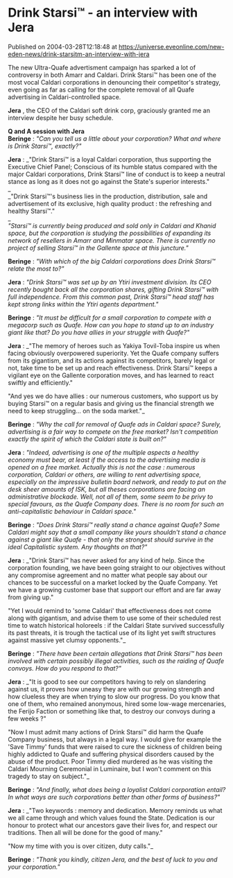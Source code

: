 # Drink Starsi™ - an interview with Jera
Published on 2004-03-28T12:18:48 at https://universe.eveonline.com/new-eden-news/drink-starsitm-an-interview-with-jera

The new Ultra-Quafe advertisment campaign has sparked a lot of controversy in both Amarr and Caldari. Drink Starsi™ has been one of the most vocal Caldari corporations in denouncing their competitor's strategy, even going as far as calling for the complete removal of all Quafe advertising in Caldari-controlled space.  
  
**Jera** , the CEO of the Caldari soft drink corp, graciously granted me an interview despite her busy schedule.  
  
**Q and A session with Jera**  
**Beringe** : _"Can you tell us a little about your corporation? What and where is Drink Starsi™, exactly?"_  
  
**Jera** : _"Drink Starsi™ is a loyal Caldari corporation, thus supporting the Executive Chief Panel; Conscious of its humble status compared with the major Caldari corporations, Drink Starsi™ line of conduct is to keep a neutral stance as long as it does not go against the State's superior interests."  
_  
_"Drink Starsi™'s business lies in the production, distribution, sale and advertisement of its exclusive, high quality product : the refreshing and healthy Starsi™."  
_  
_"Starsi™ is currently being produced and sold only in Caldari and Khanid space, but the corporation is studying the possibilities of expanding its network of resellers in Amarr and Minmatar space. There is currently no project of selling Starsi™ in the Gallente space at this juncture."_  
  
**Beringe** : _"With which of the big Caldari corporations does Drink Starsi™ relate the most to?"_  
  
**Jera** : _"Drink Starsi™ was set up by an Ytiri investment division. Its CEO recently bought back all the corporation shares, gifting Drink Starsi™ with full independence. From this common past, Drink Starsi™ head staff has kept strong links within the Ytiri agents department."_  
  
**Beringe** : _"It must be difficult for a small corporation to compete with a megacorp such as Quafe. How can you hope to stand up to an industry giant like that? Do you have allies in your struggle with Quafe?"_  
  
**Jera** : _"The memory of heroes such as Yakiya Tovil-Toba inspire us when facing obviously overpowered superiority. Yet the Quafe company suffers from its gigantism, and its actions against its competitors, barely legal or not, take time to be set up and reach effectiveness. Drink Starsi™ keeps a vigilant eye on the Gallente corporation moves, and has learned to react swiftly and efficiently."  
  
"And yes we do have allies : our numerous customers, who support us by buying Starsi™ on a regular basis and giving us the financial strength we need to keep struggling... on the soda market."_  
  
**Beringe** : _"Why the call for removal of Quafe ads in Caldari space? Surely, advertising is a fair way to compete on the free market? Isn't competition exactly the spirit of which the Caldari state is built on?"_  
  
**Jera** : _"Indeed, advertising is one of the multiple aspects a healthy economy must bear, at least if the access to the advertising media is opened on a free market. Actually this is not the case : numerous corporation, Caldari or others, are willing to rent advertising space, especially on the impressive bulletin board network, and ready to put on the desk sheer amounts of ISK, but all theses corporations are facing an administrative blockade. Well, not all of them, some seem to be privy to special favours, as the Quafe Company does. There is no room for such an anti-capitalistic behaviour in Caldari space."_  
  
**Beringe** : _"Does Drink Starsi™ really stand a chance against Quafe? Some Caldari might say that a small company like yours shouldn't stand a chance against a giant like Quafe - that only the strongest should survive in the ideal Capitalistic system. Any thoughts on that?"_  
  
**Jera** : _"Drink Starsi™ has never asked for any kind of help. Since the corporation founding, we have been going straight to our objectives without any compromise agreement and no matter what people say about our chances to be successful on a market locked by the Quafe Company. Yet we have a growing customer base that support our effort and are far away from giving up."  
  
"Yet I would remind to 'some Caldari' that effectiveness does not come along with gigantism, and advise them to use some of their scheduled rest time to watch historical holoreels : if the Caldari State survived successfully its past threats, it is trough the tactical use of its light yet swift structures against massive yet clumsy opponents."_  
  
**Beringe** : _"There have been certain allegations that Drink Starsi™ has been involved with certain possibly illegal activities, such as the raiding of Quafe convoys. How do you respond to that?"_  
  
**Jera** : _"It is good to see our competitors having to rely on slandering against us, it proves how uneasy they are with our growing strength and how clueless they are when trying to slow our progress. Do you know that one of them, who remained anonymous, hired some low-wage mercenaries, the Ferijo Faction or something like that, to destroy our convoys during a few weeks ?"  
  
"Now I must admit many actions of Drink Starsi™ did harm the Quafe Company business, but always in a legal way. I would give for example the 'Save Timmy' funds that were raised to cure the sickness of children being highly addicted to Quafe and suffering physical disorders caused by the abuse of the product. Poor Timmy died murdered as he was visiting the Caldari Mourning Ceremonial in Luminaire, but I won't comment on this tragedy to stay on subject."_  
  
**Beringe** : _"And finally, what does being a loyalist Caldari corporation entail? In what ways are such corporations better than other forms of business?"_  
  
**Jera** : _"Two keywords : memory and dedication. Memory reminds us what we all came through and which values found the State. Dedication is our honour to protect what our ancestors gave their lives for, and respect our traditions. Then all will be done for the good of many."  
  
"Now my time with you is over citizen, duty calls."_  
  
**Beringe** : _"Thank you kindly, citizen Jera, and the best of luck to you and your corporation."_
